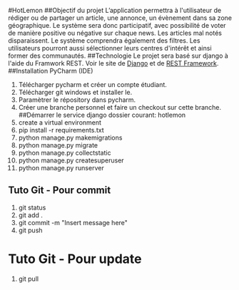 #HotLemon
##Objectif du projet
L’application permettra à l'utilisateur de rédiger ou de partager un article, une annonce, un évènement dans sa zone géographique. Le système sera donc participatif, avec possibilité de voter de manière positive ou négative sur chaque news. Les articles mal notés disparaissent.
Le système comprendra également des filtres. Les utilisateurs pourront aussi sélectionner leurs centres d'intérêt et ainsi former des communautés.
##Technologie
Le projet sera basé sur django à l'aide du Framwork REST.
Voir le site de [Django](https://www.djangoproject.com/) et de [REST Framework](http://www.django-rest-framework.org/).
##Installation PyCharm (IDE)
1. Télécharger pycharm et créer un compte étudiant.
2. Télécharger git windows et installer le.
3. Paramètrer le répository dans pycharm.
4. Créer une branche personnel et faire un checkout sur cette branche.
##Démarrer le service django
dossier courant: hotlemon
1. create a virtual environment 
1. pip install -r requirements.txt
2. python manage.py makemigrations
3. python manage.py migrate
4. python manage.py collectstatic
5. python manage.py createsuperuser
6. python manage.py runserver

## Tuto Git - Pour commit
1. git status
2. git add .
2. git commit -m "Insert message here"
3. git push

# Tuto Git - Pour update
1. git pull
